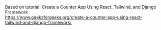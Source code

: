 Based on tutorial: Create a Counter App Using React, Tailwind, and Django Framework  
https://www.geeksforgeeks.org/create-a-counter-app-using-react-tailwind-and-django-framework/
